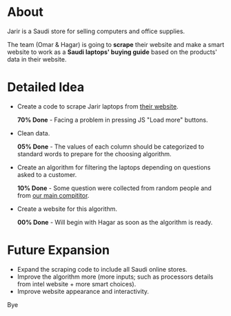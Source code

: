 # About
Jarir is a Saudi store for selling computers and office supplies.

The team (Omar & Hagar) is going to **scrape** their website and make a smart website to work as a **Saudi laptops' buying guide** based on the products' data in their website.

# Detailed Idea
- Create a code to scrape Jarir laptops from [their website](https://www.jarir.com/sa-en/computers-&-tablets/laptops.html).

    **70% Done** - Facing a problem in pressing JS "Load more" buttons.
- Clean data.

    **05% Done** - The values of each column should be categorized to standard words to prepare for the choosing algorithm. 
- Create an algorithm for filtering the laptops depending on questions asked to a customer.

    **10% Done** - Some question were collected from random people and from [our main compititor](https://www.choosist.com/us/laptops/start).
- Create a website for this algorithm.

    **00% Done** - Will begin with Hagar as soon as the algorithm is ready.

# Future Expansion
- Expand the scraping code to include all Saudi online stores.
- Improve the algorithm more (more inputs; such as processors details from intel website  + more smart choices).
- Improve website appearance and interactivity.

Bye
